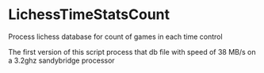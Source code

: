 # LichessTimeStatsCount
Process lichess database for count of games in each time control

The first version of this script process that db file with speed of 38 MB/s on a 3.2ghz sandybridge processor
